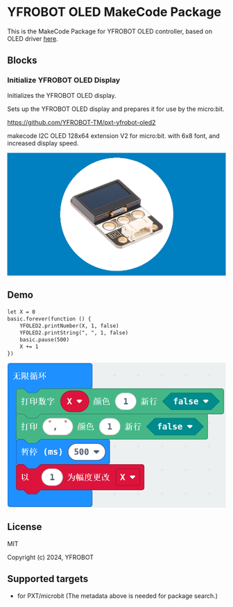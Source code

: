 # YFROBOT OLED MakeCode Package 
This is the MakeCode Package for YFROBOT OLED controller, based on OLED driver [here](https://github.com/makecode-extensions/OLED12864_I2C_V2).


## Blocks
### Initialize YFROBOT OLED Display
Initializes the YFROBOT OLED display.

Sets up the YFROBOT OLED display and prepares it for use by the micro:bit.

https://github.com/YFROBOT-TM/pxt-yfrobot-oled2

makecode I2C OLED 128x64 extension V2 for micro:bit. with 6x8 font, and increased display speed.  


![](icon.png)  

## Demo

```
let X = 0
basic.forever(function () {
    YFOLED2.printNumber(X, 1, false)
    YFOLED2.printString(", ", 1, false)
    basic.pause(500)
    X += 1
})
```

![](test.png)

## License

MIT

Copyright (c) 2024, YFROBOT  


## Supported targets

* for PXT/microbit
  (The metadata above is needed for package search.)

